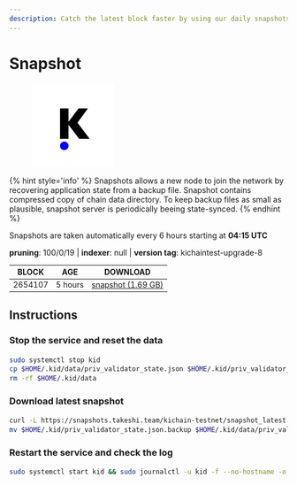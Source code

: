 ```yaml
---
description: Catch the latest block faster by using our daily snapshots.
---
```


# Snapshot

<figure><img src="https://github.com/takeshi-val/Logo/raw/main/kichain.png" width="150" alt=""><figcaption></figcaption></figure>

{% hint style='info' %}
Snapshots allows a new node to join the network by recovering application state from a backup file. 
Snapshot contains compressed copy of chain data directory. To keep backup files as small as plausible, 
snapshot server is periodically beeing state-synced.
{% endhint %}

Snapshots are taken automatically every 6 hours starting at **04:15 UTC**

**pruning**: 100/0/19 | **indexer**: null | **version tag**: kichaintest-upgrade-8

| BLOCK             | AGE             | DOWNLOAD                                                                                            |
| ----------------- | --------------- | --------------------------------------------------------------------------------------------------- |
| 2654107 | 5 hours | [snapshot (1.69 GB)](https://snapshots.takeshi.team/kichain-testnet/snapshot\_latest.tar.lz4) |

## Instructions

### Stop the service and reset the data

```bash
sudo systemctl stop kid
cp $HOME/.kid/data/priv_validator_state.json $HOME/.kid/priv_validator_state.json.backup
rm -rf $HOME/.kid/data
```

### Download latest snapshot

```bash
curl -L https://snapshots.takeshi.team/kichain-testnet/snapshot_latest.tar.lz4 | tar -Ilz4 -xf - -C $HOME/.kid
mv $HOME/.kid/priv_validator_state.json.backup $HOME/.kid/data/priv_validator_state.json
```

### Restart the service and check the log

```bash
sudo systemctl start kid && sudo journalctl -u kid -f --no-hostname -o cat
```
